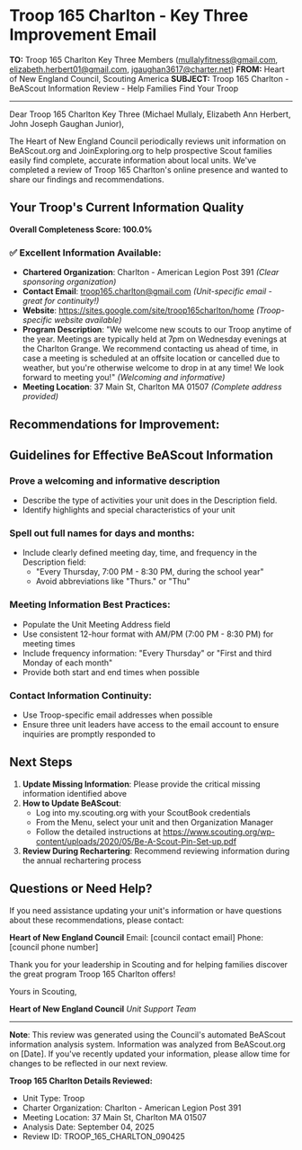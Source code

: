 # Troop 165 Charlton - Key Three Improvement Email

**TO:** Troop 165 Charlton Key Three Members (mullalyfitness@gmail.com, elizabeth.herbert01@gmail.com, jgaughan3617@charter.net)
**FROM:** Heart of New England Council, Scouting America
**SUBJECT:** Troop 165 Charlton - BeAScout Information Review - Help Families Find Your Troop

---

Dear Troop 165 Charlton Key Three (Michael  Mullaly, Elizabeth Ann Herbert, John Joseph Gaughan Junior),

The Heart of New England Council periodically reviews unit information on BeAScout.org and JoinExploring.org to help prospective Scout families easily find complete, accurate information about local units. We've completed a review of Troop 165 Charlton's online presence and wanted to share our findings and recommendations.

## Your Troop's Current Information Quality

**Overall Completeness Score: 100.0%**

### ✅ **Excellent Information Available:**
- **Chartered Organization**: Charlton - American Legion Post 391 *(Clear sponsoring organization)*
- **Contact Email**: troop165.charlton@gmail.com *(Unit-specific email - great for continuity!)*
- **Website**: https://sites.google.com/site/troop165charlton/home *(Troop-specific website available)*
- **Program Description**: "We welcome new scouts to our Troop anytime of the year. Meetings are typically held at 7pm on Wednesday evenings at the Charlton Grange. We recommend contacting us ahead of time, in case a meeting is scheduled at an offsite location or cancelled due to weather, but you're otherwise welcome to drop in at any time! We look forward to meeting you!" *(Welcoming and informative)*
- **Meeting Location**: 37 Main St, Charlton MA 01507 *(Complete address provided)*

## Recommendations for Improvement:

## Guidelines for Effective BeAScout Information

### **Prove a welcoming and informative description**
- Describe the type of activities your unit does in the Description field.
- Identify highlights and special characteristics of your unit

### **Spell out full names for days and months:**
- Include clearly defined meeting day, time, and frequency in the Description field:
  - "Every Thursday, 7:00 PM - 8:30 PM, during the school year"
  - Avoid abbreviations like "Thurs." or "Thu"

### **Meeting Information Best Practices:**
- Populate the Unit Meeting Address field
- Use consistent 12-hour format with AM/PM (7:00 PM - 8:30 PM) for meeting times
- Include frequency information: "Every Thursday" or "First and third Monday of each month"
- Provide both start and end times when possible

### **Contact Information Continuity:**
- Use Troop-specific email addresses when possible
- Ensure three unit leaders have access to the email account to ensure inquiries are promptly responded to

## Next Steps

1. **Update Missing Information**: Please provide the critical missing information identified above
2. **How to Update BeAScout**: 
   - Log into my.scouting.org with your ScoutBook credentials
   - From the Menu, select your unit and then Organization Manager
   - Follow the detailed instructions at
     https://www.scouting.org/wp-content/uploads/2020/05/Be-A-Scout-Pin-Set-up.pdf
3. **Review During Rechartering**: Recommend reviewing information during the annual rechartering process

## Questions or Need Help?

If you need assistance updating your unit's information or have questions about these recommendations, please contact:

**Heart of New England Council**
Email: [council contact email]
Phone: [council phone number]

Thank you for your leadership in Scouting and for helping families discover the great program Troop 165 Charlton offers!

Yours in Scouting,

**Heart of New England Council**
*Unit Support Team*

---

**Note**: This review was generated using the Council's automated BeAScout information analysis system. Information was analyzed from BeAScout.org on [Date]. If you've recently updated your information, please allow time for changes to be reflected in our next review.

**Troop 165 Charlton Details Reviewed:**
- Unit Type: Troop
- Charter Organization: Charlton - American Legion Post 391
- Meeting Location: 37 Main St, Charlton MA 01507
- Analysis Date: September 04, 2025
- Review ID: TROOP_165_CHARLTON_090425
